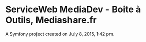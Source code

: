 ServiceWeb MediaDev - Boite à Outils, Mediashare.fr
========

A Symfony project created on July 8, 2015, 1:42 pm.
